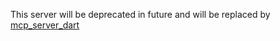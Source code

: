 This server will be deprecated in future and will be replaced by [mcp_server_dart](../mcp_server_dart/README.md)
